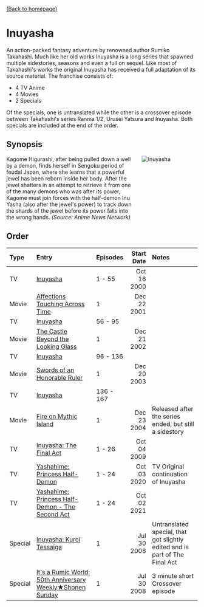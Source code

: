 [(Back to homepage)](../README.md)
# Inuyasha

An action-packed fantasy adventure by renowned author Rumiko Takahashi. Much like her old works Inuyasha is a long series that spawned multiple sidestories, seasons and even a full on sequel. Like most of Takahashi's works the original Inuyasha has received a full adaptation of its source material. The franchise consists of:
- 4 TV Anime
- 4 Movies
- 2 Specials

Of the specials, one is untranslated while the other is a crossover episode between Takahashi's series Ranma 1/2, Urusei Yatsura and Inuyasha. Both specials are included at the end of the order.

## Synopsis

<div style="display: flex;">
    <div style="width: 70%;">
        Kagome Higurashi, after being pulled down a well by a demon, finds herself in Sengoku period of feudal Japan, where she learns that a powerful jewel has been reborn inside her body. After the jewel shatters in an attempt to retrieve it from one of the many demons who was after its power, Kagome must join forces with the half-demon Inu Yasha (also after the jewel's power) to track down the shards of the jewel before its power falls into the wrong hands. <span style="font-style: italic;">(Source: Anime News Network)</span>
    </div>
    <div style="width: 30%; padding-left: 1em;"><img src="https://s4.anilist.co/file/anilistcdn/media/anime/cover/large/bx249-YN54jZrItGgZ.png" title="Inuyasha"></div>
</div>

## Order

| **Type** | **Entry** | **Episodes** | **Start Date** | **Notes** |
| :------- | :-------- | :----------- | -------------: | :-------- |
| TV      | [Inuyasha](https://anilist.co/anime/249/)                                                   | 1 - 55    | Oct 16 2000 |  |
| Movie   | [Affections Touching Across Time](https://anilist.co/anime/452/)                            | 1         | Dec 22 2001 |  |
| TV      | [Inuyasha](https://anilist.co/anime/249/)                                                   | 56 - 95   |  |  |
| Movie   | [The Castle Beyond the Looking Glass](https://anilist.co/anime/450/)                        | 1         | Dec 21 2002 |  |
| TV      | [Inuyasha](https://anilist.co/anime/249/)                                                   | 96 - 136  |  |  |
| Movie   | [Swords of an Honorable Ruler](https://anilist.co/anime/451/)                               | 1         | Dec 20 2003 |  |
| TV      | [Inuyasha](https://anilist.co/anime/249/)                                                   | 136 - 167 |  |  |
| Movie   | [Fire on Mythic Island](https://anilist.co/anime/449/)                                      | 1         | Dec 23 2004 | Released after the series ended, but still a sidestory |
| TV      | [Inuyasha: The Final Act](https://anilist.co/anime/6811/)                                   | 1 - 26    | Oct 04 2009 |  |
| TV      | [Yashahime: Princess Half-Demon](https://anilist.co/anime/118399/)                          | 1 - 24    | Oct 03 2020 | TV Original continuation of Inuyasha |
| TV      | [Yashahime: Princess Half-Demon - The Second Act](https://anilist.co/anime/131264/)         | 1 - 24    | Oct 02 2021 |  |
| Special | [Inuyasha: Kuroi Tessaiga](https://anilist.co/anime/4886/)                                  | 1 | Jul 30 2008 | Untranslated special, that got slightly edited and is part of The Final Act |
| Special | [It's a Rumic World: 50th Anniversary Weekly★Shonen Sunday](https://anilist.co/anime/6566/)    | 1 | Jul 30 2008 | 3 minute short Crossover episode |
